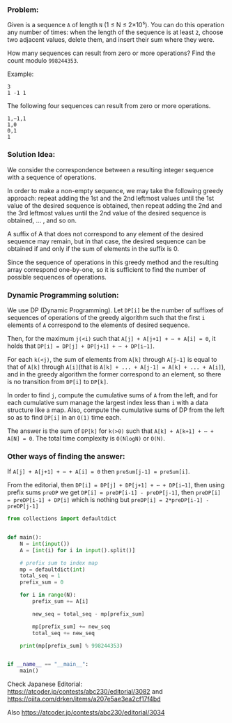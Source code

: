 ### Problem: 

Given is a sequence `A` of length `N` (1 ≤ N ≤ 2×10⁵). You can do this operation any number of times: when the length of the sequence is at least `2`, choose two adjacent values, delete them, and insert their sum where they were. 

How many sequences can result from zero or more operations? Find the count modulo `998244353`.


Example:

```
3
1 -1 1
```

The following four sequences can result from zero or more operations.

```
1,−1,1
1,0
0,1
1
```

### Solution Idea:

We consider the correspondence between a resulting integer sequence with a sequence of operations. 

In order to make a non-empty sequence, we may take the following greedy approach: repeat adding the 1st and the 2nd leftmost values until the 1st value of the desired sequence is obtained, then repeat adding the 2nd and the 3rd leftmost values until the 2nd value of the desired sequence is obtained, ... , and so on. 

A suffix of A that does not correspond to any element of the desired sequence may remain, but in that case, the desired sequence can be obtained if and only if the sum of elements in the suffix is 0. 

Since the sequence of operations in this greedy method and the resulting array correspond one-by-one, so it is sufficient to find the number of possible sequences of operations.

### Dynamic Programming solution:

We use DP (Dynamic Programming). Let `DP[i]` be the number of suffixes of sequences of operations of the greedy algorithm such that the first `i` elements of `A` correspond to the elements of desired sequence. 

Then, for the maximum `j(<i)` such that `A[j] + A[j+1] + ⋯ + A[i] = 0`, it holds that `DP[i] = DP[j] + DP[j+1] + ⋯ + DP[i−1]`. 

For each `k(<j)`, the sum of elements from `A[k]` through `A[j−1]` is equal to that of `A[k]` through `A[i]`(that is `A[k] + ... + A[j-1] = A[k] + ... + A[i]`), and in the greedy algorithm the former correspond to an element, so there is no transition from `DP[i]` to `DP[k]`.

In order to find `j`, compute the cumulative sums of `A` from the left, and for each cumulative sum manage the largest index less than `i` with a data structure like a map. Also, compute the cumulative sums of DP from the left so as to find `DP[i]` in an `O(1)` time each.

The answer is the sum of `DP[k]` for `k(>0)` such that `A[k] + A[k+1] + ⋯ + A[N] = 0`. The total time complexity is `O(NlogN)` or `O(N)`.

### Other ways of finding the answer:

If `A[j] + A[j+1] + ⋯ + A[i] = 0` then `preSum[j-1] = preSum[i]`.

From the editorial, then `DP[i] = DP[j] + DP[j+1] + ⋯ + DP[i−1]`, then using prefix sums `preDP` we get `DP[i] = preDP[i-1] - preDP[j-1]`, then `preDP[i] = preDP[i-1] + DP[i]` which is nothing but `preDP[i] = 2*preDP[i-1] - preDP[j-1]`


```python
from collections import defaultdict


def main():
    N = int(input())
    A = [int(i) for i in input().split()]

    # prefix sum to index map
    mp = defaultdict(int)
    total_seq = 1
    prefix_sum = 0

    for i in range(N):
        prefix_sum += A[i]

        new_seq = total_seq - mp[prefix_sum]

        mp[prefix_sum] += new_seq
        total_seq += new_seq

    print(mp[prefix_sum] % 998244353)


if __name__ == "__main__":
    main()
```

Check Japanese Editorial: https://atcoder.jp/contests/abc230/editorial/3082 and https://qiita.com/drken/items/a207e5ae3ea2cf17f4bd

Also https://atcoder.jp/contests/abc230/editorial/3034
